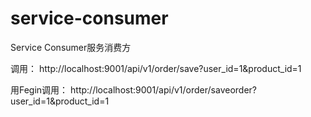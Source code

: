 # service-consumer
Service Consumer服务消费方


调用：
http://localhost:9001/api/v1/order/save?user_id=1&product_id=1

用Fegin调用：
http://localhost:9001/api/v1/order/saveorder?user_id=1&product_id=1

